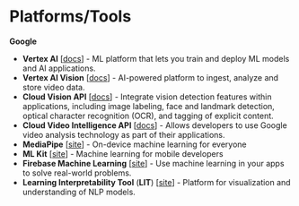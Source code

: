 # Platforms/Tools

**Google**

* **Vertex AI** [[docs](https://cloud.google.com/vertex-ai/docs)] - ML platform that lets you train and deploy ML models and AI applications.
* **Vertex AI Vision** [[docs](https://cloud.google.com/vision-ai/docs)] - AI-powered platform to ingest, analyze and store video data.
* **Cloud Vision API** [[docs](https://cloud.google.com/vision/docs)] - Integrate vision detection features within applications, including image labeling, face and landmark detection, optical character recognition (OCR), and tagging of explicit content.
* **Cloud Video Intelligence API** [[docs](https://cloud.google.com/video-intelligence/docs)] - Allows developers to use Google video analysis technology as part of their applications.
* **MediaPipe** [[site](https://developers.google.com/mediapipe)] - On-device machine learning for everyone
* **ML Kit** [[site](https://developers.google.com/ml-kit)] - Machine learning for mobile developers
* **Firebase Machine Learning** [[site](https://firebase.google.com/products/ml)] - Use machine learning in your apps to solve real-world problems.
* **Learning Interpretability Tool** (**LIT**) [[site](https://pair-code.github.io/lit/)] - Platform for visualization and understanding of NLP models.